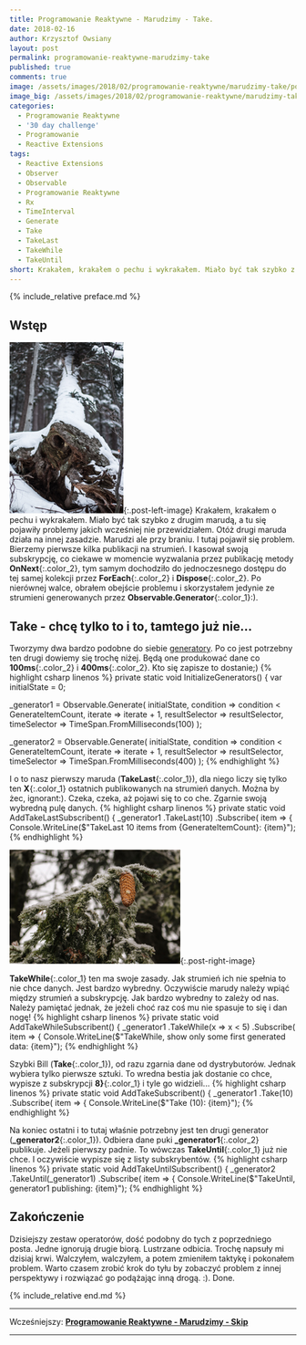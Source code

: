 ```yaml
---
title: Programowanie Reaktywne - Marudzimy - Take.
date: 2018-02-16
author: Krzysztof Owsiany
layout: post
permalink: programowanie-reaktywne-marudzimy-take
published: true
comments: true        
image: /assets/images/2018/02/programowanie-reaktywne/marudzimy-take/post.jpg
image_big: /assets/images/2018/02/programowanie-reaktywne/marudzimy-take/post-big.jpg
categories:
  - Programowanie Reaktywne
  - '30 day challenge'
  - Programowanie
  - Reactive Extensions
tags:
  - Reactive Extensions
  - Observer
  - Observable
  - Programowanie Reaktywne
  - Rx
  - TimeInterval  
  - Generate
  - Take
  - TakeLast
  - TakeWhile
  - TakeUntil
short: Krakałem, krakałem o pechu i wykrakałem. Miało być tak szybko z drugim marudą, a tu się pojawiły problemy jakich wcześniej nie przewidziałem. Otóż drugi maruda działa na innej zasadzie. Marudzi ale przy braniu. I tutaj pojawił się problem. Bierzemy pierwsze kilka publikacji na strumień.
---
```

{% include_relative preface.md %}

## Wstęp
[![Reactive Extensions - Skip][image1]][image1-big]{:.post-left-image}
Krakałem, krakałem o pechu i wykrakałem. Miało być tak szybko z drugim marudą, a tu się pojawiły problemy jakich wcześniej nie przewidziałem.
Otóż drugi maruda działa na innej zasadzie. Marudzi ale przy braniu. I tutaj pojawił się problem. Bierzemy pierwsze kilka publikacji na strumień. I kasował swoją subskrypcję, co ciekawe w momencie wyzwalania przez publikację metody **OnNext**{:.color_2}, tym samym dochodziło do jednoczesnego dostępu do tej samej kolekcji przez **ForEach**{:.color_2} i **Dispose**{:.color_2}.
Po nierównej walce, obrałem obejście problemu i skorzystałem jedynie ze strumieni generowanych przez **Observable.Generator**{:.color_1}:).

## Take - chcę tylko to i to, tamtego już nie...
Tworzymy dwa bardzo podobne do siebie [generatory]. Po co jest potrzebny ten drugi dowiemy się trochę niżej.
Będą one produkować dane co **100ms**{:.color_2} i **400ms**{:.color_2}. Kto się zapisze to dostanie;)
{% highlight csharp linenos %}
private static void InitializeGenerators()
{
  var initialState = 0;

  _generator1 = Observable.Generate(
    initialState,
    condition => condition < GenerateItemCount,
    iterate => iterate + 1,
    resultSelector => resultSelector,
    timeSelector => TimeSpan.FromMilliseconds(100)
  );

  _generator2 = Observable.Generate(
    initialState,
    condition => condition < GenerateItemCount,
    iterate => iterate + 1,
    resultSelector => resultSelector,
    timeSelector => TimeSpan.FromMilliseconds(400)
  );
{% endhighlight %}

I o to nasz pierwszy maruda (**TakeLast**{:.color_1}), dla niego liczy się tylko ten **X**{:.color_1} ostatnich publikowanych na strumień danych. Można by żec, ignorant:). Czeka, czeka, aż pojawi się to co che. Zgarnie swoją wybredną pulę danych.
{% highlight csharp linenos %}
private static void AddTakeLastSubscribent()
{
  _generator1
    .TakeLast(10)
    .Subscribe(
      item =>
      {
        Console.WriteLine($"TakeLast 10 items from {GenerateItemCount}: {item}");
{% endhighlight %}

[![Reactive Extensions - Skip][post]][post-big]{:.post-right-image}

**TakeWhile**{:.color_1} ten ma swoje zasady. Jak strumień ich nie spełnia to nie chce danych. Jest bardzo wybredny.
Oczywiście marudy należy wpiąć między strumień a subskrypcję. Jak bardzo wybredny to zależy od nas. Należy pamiętać jednak, że jeżeli choć raz coś mu nie spasuje to się i dan nogę!
{% highlight csharp linenos %}
private static void AddTakeWhileSubscribent()
{
  _generator1
    .TakeWhile(x => x < 5)
    .Subscribe(
      item =>
      {
        Console.WriteLine($"TakeWhile, show only some first generated data: {item}");
{% endhighlight %}

Szybki Bill (**Take**{:.color_1}), od razu zgarnia dane od dystrybutorów. Jednak wybiera tylko pierwsze sztuki. To wredna bestia jak dostanie co chce, wypisze z subskrypcji **8}**{:.color_1} i tyle go widzieli...
{% highlight csharp linenos %}
private static void AddTakeSubscribent()
{
  _generator1
    .Take(10)
    .Subscribe(
      item =>
      {
        Console.WriteLine($"Take (10): {item}");
{% endhighlight %}

Na koniec ostatni i to tutaj właśnie potrzebny jest ten drugi generator (**_generator2**{:.color_1}).
Odbiera dane puki **_generator1**{:.color_2} publikuje. Jeżeli pierwszy padnie. To wówczas **TakeUntil**{:.color_1} już nie chce. I oczywiście wypisze się z listy subskrybentów.
{% highlight csharp linenos %}
private static void AddTakeUntilSubscribent()
{
  _generator2
    .TakeUntil(_generator1)
    .Subscribe(
      item =>
      {
        Console.WriteLine($"TakeUntil, generator1 publishing: {item}");
{% endhighlight %}

## Zakończenie
Dzisiejszy zestaw operatorów, dość podobny do tych z poprzedniego posta. Jedne ignorują drugie biorą. Lustrzane odbicia.
Trochę napsuły mi dzisiaj krwi. Walczyłem, walczyłem, a potem zmieniłem taktykę i pokonałem problem. Warto czasem zrobić krok do tyłu by zobaczyć problem z innej perspektywy i rozwiązać go podążając inną drogą. :). Done.

{% include_relative end.md %}

------
Wcześniejszy: **[Programowanie Reaktywne - Marudzimy - Skip][previous]**

<!--Następny: **[Programowanie Reaktywne - Zabawa z czasem - Delay.][next]**-->

------
[previous]: {{site.url}}/programowanie-reaktywne-marudzimy-skip
[next]: {{site.url}}/programowanie-reaktywne-zabawa-z-czasem-interval

[post]: /assets/images/2018/02/programowanie-reaktywne/marudzimy-take/post.jpg
[post-big]: /assets/images/2018/02/programowanie-reaktywne/marudzimy-take/post-big.jpg

[image1]: /assets/images/2018/02/programowanie-reaktywne/marudzimy-take/image1.jpg
[image1-big]: /assets/images/2018/02/programowanie-reaktywne/marudzimy-take/image1-big.jpg

[generatory]: {{site.url}}/programowanie-reaktywne-tworzymy-dane-generators


